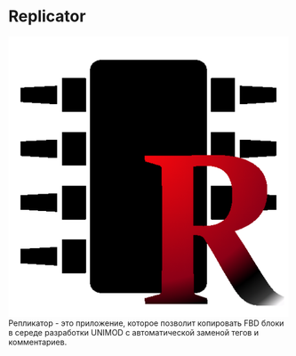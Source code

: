 # Replicator
![](Replicator.png)
 Репликатор - это приложение, которое позволит копировать FBD блоки в середе разработки UNIMOD c автоматической заменой тегов и комментариев.
 
